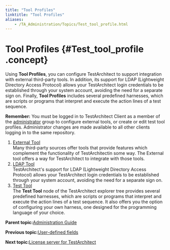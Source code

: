 ```yaml
--- 
title: "Tool Profiles"
linktitle: "Tool Profiles"
aliases: 
    - /TA_Administration/Topics/Test_tool_profile.html
---
```

# Tool Profiles {#Test_tool_profile .concept}

Using **Tool Profiles**, you can configure TestArchitect to support integration with external third-party tools. In addition, its support for LDAP \(Lightweight Directory Access Protocol\) allows your TestArchitect login credentials to be established through your system account, avoiding the need for a separate sign on. Finally, **Tool Profiles** includes several predefined harnesses, which are scripts or programs that interpret and execute the action lines of a test sequence.

**Remember:** You must be logged in to TestArchitect Client as a member of the [administrator](User_administration.html) group to configure external tools, or create or edit test tool profiles. Administrator changes are made available to all other clients logging in to the same repository.

1.  [External Tool](../../TA_Administration/Topics/External_tool.html)  
Many third-party sources offer tools that provide features which complement the functionality of TestArchitectin some way. The External tool offers a way for TestArchitect to integrate with those tools.
2.  [LDAP Tool](../../TA_Administration/Topics/adm_LDAP_tool.html)  
TestArchitect's support for LDAP \(Lightweight Directory Access Protocol\) allows your TestArchitect login credentials to be established through your system account, avoiding the need for a separate sign on.
3.  [Test Tool](../../TA_Administration/Topics/Test_tool.html)  
The **Test Tool** node of the TestArchitect explorer tree provides several predefined harnesses, which are scripts or programs that interpret and execute the action lines of a test sequence. It also offers you the option of configuring your own harness, one designed for the programming language of your choice.

**Parent topic:**[Administration Guide](../../TA_Administration/Topics/Administration_Guide_begin.html)

**Previous topic:**[User-defined fields](../../TA_Administration/Topics/User_defined_fields.html)

**Next topic:**[License server for TestArchitect](../../TA_Administration/Topics/LS_TA_License_server.html)

